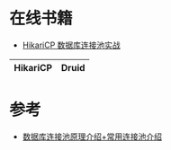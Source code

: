 
# 在线书籍
* [HikariCP 数据库连接池实战](https://weread.qq.com/web/reader/c6d32170718f6391c6d5618ke4d32d5015e4da3b7fbb1fa)



HikariCP|Druid|
---|---|

# 参考

* [数据库连接池原理介绍+常用连接池介绍](https://www.jianshu.com/p/0f58804b3dea)
